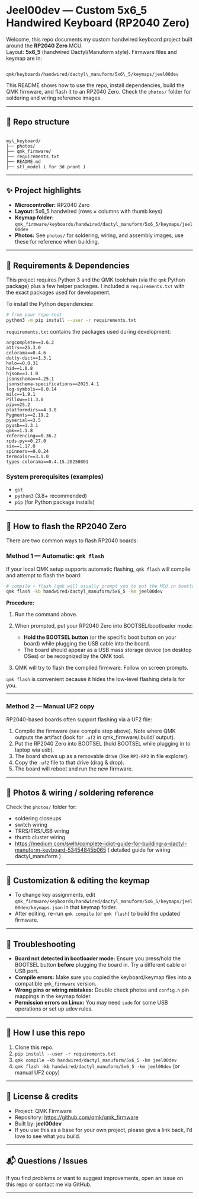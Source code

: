 # Jeel00dev — Custom 5x6_5 Handwired Keyboard (RP2040 Zero)

Welcome, this repo documents my custom handwired keyboard project built around the **RP2040 Zero** MCU.  
Layout: **5x6_5** (handwired Dactyl/Manuform style). Firmware files and keymap are in:

```

qmk/keyboards/handwired/dactyl\_manuform/5x6\_5/keymaps/jeel00dev

```

This README shows how to use the repo, install dependencies, build the QMK firmware, and flash it to an RP2040 Zero. Check the `photos/` folder for soldering and wiring reference images.

---

## 📁 Repo structure

```

my\_keyboard/
├── photos/
├── qmk_firmware/
├── requirements.txt
├── README.md
├── stl_model ( for 3d pront )

```

---

## ✨ Project highlights

- **Microcontroller:** RP2040 Zero
- **Layout:** 5x6_5 handwired (rows × columns with thumb keys)
- **Keymap folder:** `qmk_firmware/keyboards/handwired/dactyl_manuform/5x6_5/keymaps/jeel00dev`
- **Photos:** See `photos/` for soldering, wiring, and assembly images, use these for reference when building.

---

## 🧰 Requirements & Dependencies

This project requires Python 3 and the QMK toolchain (via the `qmk` Python package) plus a few helper packages. I included a `requirements.txt` with the exact packages used for development.

To install the Python dependencies:

```bash
# from your repo root
python3 -m pip install --user -r requirements.txt
```

`requirements.txt` contains the packages used during development:

```
argcomplete==3.6.2
attrs==25.3.0
colorama==0.4.6
dotty-dict==1.3.1
halo==0.0.31
hid==1.0.8
hjson==3.1.0
jsonschema==4.25.1
jsonschema-specifications==2025.4.1
log-symbols==0.0.14
milc==1.9.1
Pillow==11.3.0
pip==25.2
platformdirs==4.3.8
Pygments==2.19.2
pyserial==3.5
pyusb==1.3.1
qmk==1.1.8
referencing==0.36.2
rpds-py==0.27.0
six==1.17.0
spinners==0.0.24
termcolor==3.1.0
types-colorama==0.4.15.20250801
```

### System prerequisites (examples)

- `git`
- `python3` (3.8+ recommended)
- `pip` (for Python package installs)

---

## 🔨 How to flash the RP2040 Zero

There are two common ways to flash RP2040 boards:

### Method 1 — Automatic: `qmk flash`

If your local QMK setup supports automatic flashing, `qmk flash` will compile and attempt to flash the board:

```bash
# compile + flash (qmk will usually prompt you to put the MCU in bootloader mode)
qmk flash -kb handwired/dactyl_manuform/5x6_5 -km jeel00dev
```

**Procedure:**

1. Run the command above.
2. When prompted, put your RP2040 Zero into BOOTSEL/bootloader mode:
   - **Hold the BOOTSEL button** (or the specific boot button on your board) while plugging the USB cable into the board.
   - The board should appear as a USB mass storage device (on desktop OSes) or be recognized by the QMK tool.

3. QMK will try to flash the compiled firmware. Follow on screen prompts.

`qmk flash` is convenient because it hides the low-level flashing details for you.

---

### Method 2 — Manual UF2 copy

RP2040-based boards often support flashing via a UF2 file:

1. Compile the firmware (see compile step above). Note where QMK outputs the artifact (look for `.uf2` in qmk_firmware/.build/ output).
2. Put the RP2040 Zero into BOOTSEL (hold BOOTSEL while plugging in to laptop
   wia usb).
3. The board shows up as a removable drive (like `RPI-RP2` in file explorer).
4. Copy the `.uf2` file to that drive (drag & drop).
5. The board will reboot and run the new firmware.

---

## 📸 Photos & wiring / soldering reference

Check the `photos/` folder for:

- soldering closeups
- switch wiring
- TRRS/TRS/USB wiring
- thumb cluster wiring
- https://medium.com/swlh/complete-idiot-guide-for-building-a-dactyl-manuform-keyboard-53454845b065 ( detailed guide for wiring dactyl_manuform )

---

## 🧩 Customization & editing the keymap

- To change key assignments, edit `qmk_firmware/keyboards/handwired/dactyl_manuform/5x6_5/keymaps/jeel00dev/keymaps.json` in that keymap folder.
- After editing, re-run `qmk compile` (or `qmk flash`) to build the updated firmware.

---

## 🐞 Troubleshooting

- **Board not detected in bootloader mode:** Ensure you press/hold the BOOTSEL button **before** plugging the board in. Try a different cable or USB port.
- **Compile errors:** Make sure you copied the keyboard/keymap files into a compatible `qmk_firmware` version.
- **Wrong pins or wiring mistakes:** Double check photos and `config.h` pin mappings in the keymap folder.
- **Permission errors on Linux:** You may need `sudo` for some USB operations or set up udev rules.

---

## 🔁 How I use this repo

1. Clone this repo.
2. `pip install --user -r requirements.txt`
3. `qmk compile -kb handwired/dactyl_manuform/5x6_5 -km jeel00dev`
4. `qmk flash -kb handwired/dactyl_manuform/5x6_5 -km jeel00dev` (or manual UF2 copy)

---

## 📄 License & credits

- Project: QMK Firmware
- Repository: https://github.com/qmk/qmk_firmware
- Built by: **jeel00dev**
- If you use this as a base for your own project, please give a link back, I’d love to see what you build.

---

## 📬 Questions / Issues

If you find problems or want to suggest improvements, open an issue on this repo or contact me via GitHub.

---
